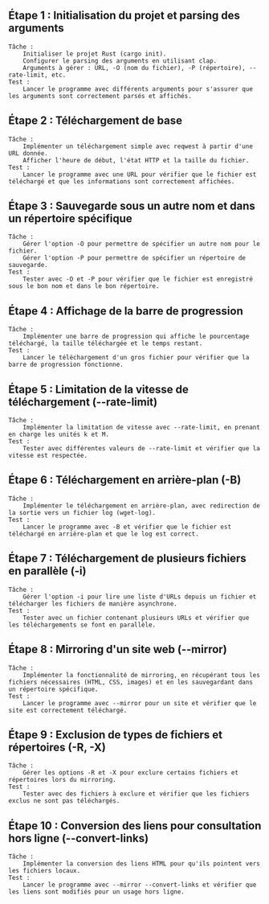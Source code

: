 ## Étape 1 : Initialisation du projet et parsing des arguments

    Tâche :
        Initialiser le projet Rust (cargo init).
        Configurer le parsing des arguments en utilisant clap.
        Arguments à gérer : URL, -O (nom du fichier), -P (répertoire), --rate-limit, etc.
    Test :
        Lancer le programme avec différents arguments pour s'assurer que les arguments sont correctement parsés et affichés.

## Étape 2 : Téléchargement de base

    Tâche :
        Implémenter un téléchargement simple avec reqwest à partir d'une URL donnée.
        Afficher l'heure de début, l'état HTTP et la taille du fichier.
    Test :
        Lancer le programme avec une URL pour vérifier que le fichier est téléchargé et que les informations sont correctement affichées.

## Étape 3 : Sauvegarde sous un autre nom et dans un répertoire spécifique

    Tâche :
        Gérer l'option -O pour permettre de spécifier un autre nom pour le fichier.
        Gérer l'option -P pour permettre de spécifier un répertoire de sauvegarde.
    Test :
        Tester avec -O et -P pour vérifier que le fichier est enregistré sous le bon nom et dans le bon répertoire.

## Étape 4 : Affichage de la barre de progression

    Tâche :
        Implémenter une barre de progression qui affiche le pourcentage téléchargé, la taille téléchargée et le temps restant.
    Test :
        Lancer le téléchargement d'un gros fichier pour vérifier que la barre de progression fonctionne.

## Étape 5 : Limitation de la vitesse de téléchargement (--rate-limit)

    Tâche :
        Implémenter la limitation de vitesse avec --rate-limit, en prenant en charge les unités k et M.
    Test :
        Tester avec différentes valeurs de --rate-limit et vérifier que la vitesse est respectée.

## Étape 6 : Téléchargement en arrière-plan (-B)

    Tâche :
        Implémenter le téléchargement en arrière-plan, avec redirection de la sortie vers un fichier log (wget-log).
    Test :
        Lancer le programme avec -B et vérifier que le fichier est téléchargé en arrière-plan et que le log est correct.

## Étape 7 : Téléchargement de plusieurs fichiers en parallèle (-i)

    Tâche :
        Gérer l'option -i pour lire une liste d'URLs depuis un fichier et télécharger les fichiers de manière asynchrone.
    Test :
        Tester avec un fichier contenant plusieurs URLs et vérifier que les téléchargements se font en parallèle.

## Étape 8 : Mirroring d'un site web (--mirror)

    Tâche :
        Implémenter la fonctionnalité de mirroring, en récupérant tous les fichiers nécessaires (HTML, CSS, images) et en les sauvegardant dans un répertoire spécifique.
    Test :
        Lancer le programme avec --mirror pour un site et vérifier que le site est correctement téléchargé.

## Étape 9 : Exclusion de types de fichiers et répertoires (-R, -X)

    Tâche :
        Gérer les options -R et -X pour exclure certains fichiers et répertoires lors du mirroring.
    Test :
        Tester avec des fichiers à exclure et vérifier que les fichiers exclus ne sont pas téléchargés.

## Étape 10 : Conversion des liens pour consultation hors ligne (--convert-links)

    Tâche :
        Implémenter la conversion des liens HTML pour qu'ils pointent vers les fichiers locaux.
    Test :
        Lancer le programme avec --mirror --convert-links et vérifier que les liens sont modifiés pour un usage hors ligne.